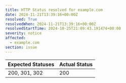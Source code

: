 ```yaml
---
title: HTTP Status resolved for example.com
date: 2024-11-21T13:39:16+00:00Z
resolved: True
resolvedWhen: 2024-11-21T13:39:16+00:00Z
resolvedStartTime: 2024-10-25T21:09:43.191474+00:00
severity: notice
affected:
  - example.com
section: issue
---
```


| Expected Statuses | Actual Status  |
|-------------------|----------------|
| 200, 301, 302 | 200 |
